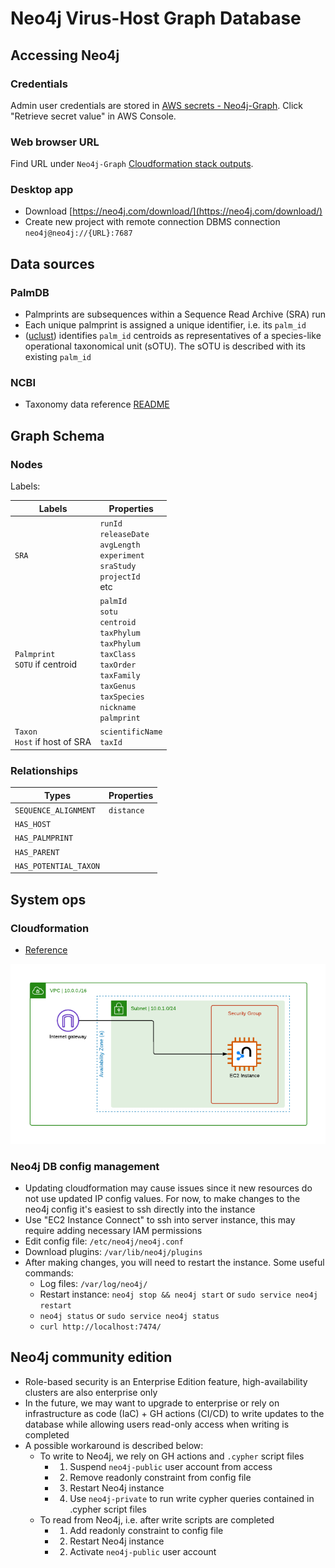 # Neo4j Virus-Host Graph Database

## Accessing Neo4j

### Credentials

Admin user credentials are stored in [AWS secrets - Neo4j-Graph](https://us-east-1.console.aws.amazon.com/secretsmanager/secret?name=Neo4j-Graph&region=us-east-1). Click "Retrieve secret value" in AWS Console.

### Web browser URL

Find URL under `Neo4j-Graph` [Cloudformation stack outputs](https://us-east-1.console.aws.amazon.com/cloudformation/home?region=us-east-1#/stacks/).

### Desktop app

- Download [https://neo4j.com/download/](https://neo4j.com/download/)
- Create new project with remote connection DBMS connection `neo4j@neo4j://{URL}:7687`

## Data sources

### PalmDB

- Palmprints are subsequences within a Sequence Read Archive (SRA) run
- Each unique palmprint is assigned a unique identifier, i.e. its `palm_id`
- ([uclust](https://drive5.com/usearch/manual/uclust_algo.html)) identifies `palm_id` centroids as representatives of a species-like operational taxonomical unit (sOTU). The sOTU is described with its existing `palm_id`

### NCBI

- Taxonomy data reference [README](https://ftp.ncbi.nlm.nih.gov/pub/taxonomy/new_taxdump/taxdump_readme.txt)

## Graph Schema

### Nodes

Labels:

| Labels                                | Properties                                                                                                                                                                                 |
| ------------------------------------- | ------------------------------------------------------------------------------------------------------------------------------------------------------------------------------------------ |
| `SRA`                                 | `runId` <br /> `releaseDate` <br /> `avgLength` <br /> `experiment` <br /> `sraStudy` <br /> `projectId` <br /> etc                                                                        |
| `Palmprint` <br /> `SOTU` if centroid | `palmId`<br />`sotu`<br />`centroid`<br />`taxPhylum`<br />`taxPhylum`<br />`taxClass`<br />`taxOrder`<br />`taxFamily`<br />`taxGenus`<br />`taxSpecies`<br />`nickname`<br />`palmprint` |
| `Taxon` <br /> `Host` if host of SRA  | `scientificName` <br /> `taxId`                                                                                                                                                            |

### Relationships

| Types                 | Properties |
| --------------------- | ---------- |
| `SEQUENCE_ALIGNMENT`  | `distance` |
| `HAS_HOST`            |            |
| `HAS_PALMPRINT`       |            |
| `HAS_PARENT`          |            |
| `HAS_POTENTIAL_TAXON` |            |

## System ops

### Cloudformation

- [Reference](https://github.com/neo4j-partners/amazon-cloud-formation-neo4j)

![architecture diagram](./aws-community.png)

### Neo4j DB config management

- Updating cloudformation may cause issues since it new resources do not use updated IP config values. For now, to make changes to the neo4j config it's easiest to ssh directly into the instance
- Use "EC2 Instance Connect" to ssh into server instance, this may require adding necessary IAM permissions
- Edit config file: `/etc/neo4j/neo4j.conf`
- Download plugins: `/var/lib/neo4j/plugins`
- After making changes, you will need to restart the instance. Some useful commands:
  - Log files: `/var/log/neo4j/`
  - Restart instance: `neo4j stop && neo4j start` or `sudo service neo4j restart`
  - `neo4j status` or `sudo service neo4j status`
  - `curl http://localhost:7474/`

## Neo4j community edition

- Role-based security is an Enterprise Edition feature, high-availability clusters are also enterprise only
- In the future, we may want to upgrade to enterprise or rely on infrastructure as code (IaC) + GH actions (CI/CD) to write updates to the database while allowing users read-only access when writing is completed
- A possible workaround is described below:
  - To write to Neo4j, we rely on GH actions and `.cypher` script files
    - 1. Suspend `neo4j-public` user account from access
    - 2. Remove readonly constraint from config file
    - 3. Restart Neo4j instance
    - 4. Use `neo4j-private` to run write cypher queries contained in .cypher script files
  - To read from Neo4j, i.e. after write scripts are completed
    - 1. Add readonly constraint to config file
    - 2. Restart Neo4j instance
    - 2. Activate `neo4j-public` user account
